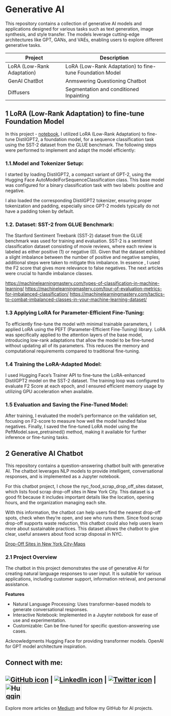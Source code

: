 # Generative AI
This repository contains a collection of generative AI models and applications designed for various tasks such as text generation, image synthesis, and style transfer. The models leverage cutting-edge architectures like GPT, GANs, and VAEs, enabling users to explore different generative tasks.


| Project | Description |
| ----------- | ----------- |
| LoRA (Low-Rank Adaptation) | LoRA (Low-Rank Adaptation) to fine-tune Foundation Model |
| GenAI ChatBot | Anmswering Questioning Chatbot |
| Diffusers | Segmentation and conditioned Inpainting |



## 1 LoRA (Low-Rank Adaptation) to fine-tune Foundation Model


In this project - [notebook](https://github.com/etechoptimist/generative_ai/blob/master/peft_foundationmodels_adaptation/LightweightFineTuning.ipynb), I utilized LoRA (Low-Rank Adaptation) to fine-tune DistilGPT2, a foundation model, for a sequence classification task using the SST-2 dataset from the GLUE benchmark. The following steps were performed to implement and adapt the model efficiently:

### 1.1.Model and Tokenizer Setup:

I started by loading DistilGPT2, a compact variant of GPT-2, using the Hugging Face AutoModelForSequenceClassification class. This base model was configured for a binary classification task with two labels: positive and negative.

I also loaded the corresponding DistilGPT2 tokenizer, ensuring proper tokenization and padding, especially since GPT-2 models typically do not have a padding token by default.

### 1.2. Dataset: SST-2 from GLUE Benchmark:

The Stanford Sentiment Treebank (SST-2) dataset from the GLUE benchmark was used for training and evaluation. SST-2 is a sentiment classification dataset consisting of movie reviews, where each review is labeled as either positive (1) or negative (0).
Given that the dataset exhibited a slight imbalance between the number of positive and negative samples, additional steps were taken to mitigate this imbalance. In essence , I used the F2 score that gives more relevance to false negatives. The next articles were crucial to handle imbalance classes.

https://machinelearningmastery.com/types-of-classification-in-machine-learning/
https://machinelearningmastery.com/tour-of-evaluation-metrics-for-imbalanced-classification/
https://machinelearningmastery.com/tactics-to-combat-imbalanced-classes-in-your-machine-learning-dataset/


### 1.3 Applying LoRA for Parameter-Efficient Fine-Tuning:

To efficiently fine-tune the model with minimal trainable parameters, I applied LoRA using the PEFT (Parameter-Efficient Fine-Tuning) library.
LoRA was specifically applied to the attention layers of the base model, introducing low-rank adaptations that allow the model to be fine-tuned without updating all of its parameters. This reduces the memory and computational requirements compared to traditional fine-tuning.

### 1.4 Training the LoRA-Adapted Model:

I used Hugging Face’s Trainer API to fine-tune the LoRA-enhanced DistilGPT2 model on the SST-2 dataset.
The training loop was configured to evaluate F2 Score  at each epoch, and I ensured efficient memory usage by utilizing GPU acceleration when available.

### 1.5 Evaluation and Saving the Fine-Tuned Model:

After training, I evaluated the model’s performance on the validation set, focusing on F2-score to measure how well the model handled false negatives.
Finally, I saved the fine-tuned LoRA model using the PeftModel.save_pretrained() method, making it available for further inference or fine-tuning tasks.


## 2 Generative AI Chatbot

This repository contains a question-answering chatbot built with generative AI. The chatbot leverages NLP models to provide intelligent, conversational responses, and is implemented as a Jupyter notebook.

For this chatbot project, I chose the nyc_food_scrap_drop_off_sites dataset, which lists food scrap drop-off sites in New York City. This dataset is a good fit because it includes important details like the location, opening hours, and the organization managing each site.

With this information, the chatbot can help users find the nearest drop-off spots, check when they’re open, and see who runs them. Since food scrap drop-off supports waste reduction, this chatbot could also help users learn more about sustainable practices. This dataset allows the chatbot to give clear, useful answers about food scrap disposal in NYC.

[Drop-Off Sites in New York City-Maps](https://nbviewer.org/github/etechoptimist/generative_ai/blob/master/question_answering/chatbot.ipynb)


### 2.1 Project Overview
The chatbot in this project demonstrates the use of generative AI for creating natural language responses to user input. It is suitable for various applications, including customer support, information retrieval, and personal assistance.

**Features**
- Natural Language Processing: Uses transformer-based models to generate conversational responses.
- Interactive Notebook: Implemented in a Jupyter notebook for ease of use and experimentation.
- Customizable: Can be fine-tuned for specific question-answering use cases.

Acknowledgments
Hugging Face for providing transformer models.
OpenAI for GPT model architecture inspiration.

## Connect with me:
[![GitHub icon](https://img.icons8.com/ios-filled/50/000000/github.png)](https://github.com/etechoptimist) | 
[![LinkedIn icon](https://img.icons8.com/ios-filled/50/000000/linkedin.png)](https://linkedin.com/in/etechoptimist) | 
[![Twitter icon](https://img.icons8.com/ios-filled/50/000000/twitter.png)](https://twitter.com/etechoptimist) |
<a href="https://huggingface.co/etechoptimist"><img src="https://huggingface.co/front/assets/huggingface_logo-noborder.svg" alt="Hugging Face" width="50" height="50"></a>
---
Explore more articles on [Medium](https://medium.com/@etechoptimist) and follow my GitHub for AI projects.
